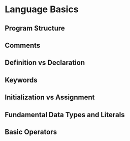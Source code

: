 # Language Basics

## Program Structure
## Comments
## Definition vs Declaration
## Keywords
## Initialization vs Assignment
## Fundamental Data Types and Literals
## Basic Operators